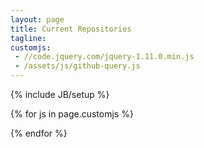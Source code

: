 ```yaml
---
layout: page
title: Current Repositories
tagline:
customjs:
 - //code.jquery.com/jquery-1.11.0.min.js
 - /assets/js/github-query.js
---
```

{% include JB/setup %}
<div id="my-github-projects"></div>

<!-- Javascript to load and display repos from GitHub -->
{% for js in page.customjs %}
<script type="text/javascript" src="{{ js }}"></script>
{% endfor %}
<script type="text/javascript">
  $(function() {
    $("#my-github-projects").loadRepositories("Demonicpagan");
  });
</script>
<!-- End GitHub repo code -->

